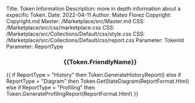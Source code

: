 Title: Token Information
Description: more in depth information about a expecific Token.
Date: 2022-04-11
Author: Mateo Florez
Copyright: Copyright.md
Master: /Marketplace/src/Master.md
CSS: /Marketplace/src/css/marketplace.css
CSS: /Marketplace/src/Collections/Default/css/style.css
CSS: /Marketplace/src/Collections/Default/css/report.css
Parameter: TokenId
Parameter: ReportType

<div style='display:none'>
{{ 
    Token := select top 1 * from  Waher.Service.IoTBroker.NeuroFeatures.Token where TokenId = TokenId;
}}
</div>

<div class="container info zone">
	<div class="token-basic-info token-description-container bg-secondary bg-opacity-10">
		<div class="token-title">
			<div>
				<h3 class= "default-blue" style= "text-align: center;">{{Token.FriendlyName}}</h3>
			</div>
		</div>
		<div class="report-container">
		{{
		if ReportType = "History" then 
			Token.GenerateHistoryReport()
		else if ReportType = "Diagram" then
			Token.GetStateDiagram(ReportFormat.Html)
		else if ReportType = "Profiling" then
			Token.GenerateProfilingReport(ReportFormat.Html)
		}}
</div>
</div>
</div>



